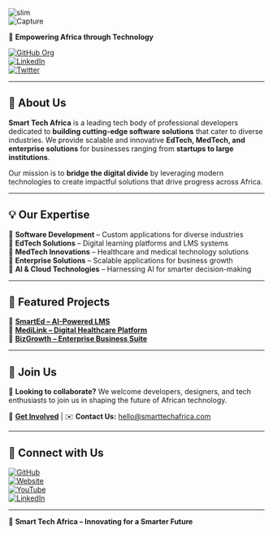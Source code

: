 ![slim](https://github.com/user-attachments/assets/11378247-6cf3-4fab-81c4-159c7ac41933)  
![Capture](https://github.com/user-attachments/assets/eac88667-7331-4d5e-b3fe-29b70fd4c43c)  

🚀 **Empowering Africa through Technology**  

[![GitHub Org](https://img.shields.io/badge/GitHub-SmartTechAfrica-181717?style=for-the-badge&logo=github)](https://github.com/SmartTechAfrica)  
[![LinkedIn](https://img.shields.io/badge/LinkedIn-SmartTechAfrica-%230077B5?style=for-the-badge&logo=linkedin)](https://www.linkedin.com/company/smarttechafrica)  
[![Twitter](https://img.shields.io/badge/Twitter-%231DA1F2.svg?style=for-the-badge&logo=Twitter&logoColor=white)](https://twitter.com/smarttechafrica)  

---

## 🌟 About Us  
**Smart Tech Africa** is a leading tech body of professional developers dedicated to **building cutting-edge software solutions** that cater to diverse industries. We provide scalable and innovative **EdTech, MedTech, and enterprise solutions** for businesses ranging from **startups to large institutions**.  

Our mission is to **bridge the digital divide** by leveraging modern technologies to create impactful solutions that drive progress across Africa.  

---

## 💡 Our Expertise  
🔹 **Software Development** – Custom applications for diverse industries  
🔹 **EdTech Solutions** – Digital learning platforms and LMS systems  
🔹 **MedTech Innovations** – Healthcare and medical technology solutions  
🔹 **Enterprise Solutions** – Scalable applications for business growth  
🔹 **AI & Cloud Technologies** – Harnessing AI for smarter decision-making  

---

## 🚀 Featured Projects  
📌 **[SmartEd – AI-Powered LMS](https://github.com/SmartTechAfrica/SmartEd)**  
📌 **[MediLink – Digital Healthcare Platform](https://github.com/SmartTechAfrica/MediLink)**  
📌 **[BizGrowth – Enterprise Business Suite](https://github.com/SmartTechAfrica/BizGrowth)**  

---

## 👥 Join Us  
💼 **Looking to collaborate?** We welcome developers, designers, and tech enthusiasts to join us in shaping the future of African technology.  

🔗 **[Get Involved](https://github.com/SmartTechAfrica)** | ✉️ **Contact Us:** [hello@smarttechafrica.com](mailto:hello@smarttechafrica.com)  

---

## 📱 Connect with Us  
[![GitHub](https://img.shields.io/badge/GitHub-%23181717.svg?style=for-the-badge&logo=github&logoColor=white)](https://github.com/SmartTechAfrica)  
[![Website](https://img.shields.io/badge/Website-%23000000.svg?style=for-the-badge&logo=google-chrome&logoColor=white)](https://www.smarttechafrica.com)  
[![YouTube](https://img.shields.io/badge/YouTube-%23FF0000.svg?style=for-the-badge&logo=youtube&logoColor=white)](https://www.youtube.com/smarttechafrica)  
[![LinkedIn](https://img.shields.io/badge/LinkedIn-%230077B5.svg?style=for-the-badge&logo=linkedin&logoColor=white)](https://www.linkedin.com/company/smarttechafrica)  

---

🚀 **Smart Tech Africa – Innovating for a Smarter Future**  
